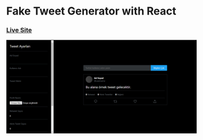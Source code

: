 
# Fake Tweet Generator with React
### [Live Site](https://fake-tweet-generator-with-react.netlify.app/)

<img src="readme.png">
